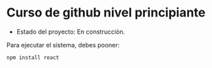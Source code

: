 <h1> Curso de github nivel principiante </h1>

- Estado del proyecto: En construcción.
  
Para ejecutar el sistema, debes pooner:

```npm install react```

